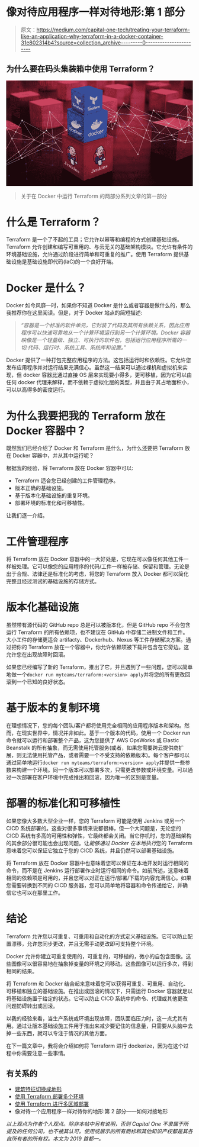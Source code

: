 # 像对待应用程序一样对待地形:第 1 部分

> 原文：<https://medium.com/capital-one-tech/treating-your-terraform-like-an-application-why-terraform-in-a-docker-container-31e802314b4?source=collection_archive---------0----------------------->

## 为什么要在码头集装箱中使用 Terraform？

![](img/41032ed014458d5efe74a74946a05a7a.png)

> 关于在 Docker 中运行 Terraform 的两部分系列文章的第一部分

# 什么是 Terraform？

Terraform 是一个了不起的工具；它允许以幂等和编程的方式创建基础设施。Terraform 允许创建和编写可重用的、与云无关的基础架构模块。它允许有条件的环境基础设施，允许通过阶段进行简单和可重复的推广。使用 Terraform 提供基础设施是基础设施即代码(IaC)的一个良好开端。

# Docker 是什么？

Docker 如今风靡一时，如果你不知道 Docker 是什么或者容器是做什么的，那么我推荐你在这里阅读。但是，对于 Docker 站点的简短描述:

> *“容器是一个标准的软件单元，它封装了代码及其所有依赖关系，因此应用程序可以快速可靠地从一个计算环境运行到另一个计算环境。Docker 容器映像是一个轻量级、独立、可执行的软件包，包括运行应用程序所需的一切:代码、运行时、系统工具、系统库和设置。”*

Docker 提供了一种打包完整应用程序的方法。这包括运行时和依赖性。它允许您发布应用程序并对运行结果充满信心。虽然这一结果可以通过裸机和虚拟机来实现，但 docker 容器比通过直接 OS 层来实现要小得多，更可移植，因为它可以由任何 docker 代理来解释，而不依赖于虚拟化层的类型，并且由于其占地面积小，可以以高得多的密度运行。

# 为什么我要把我的 Terraform 放在 Docker 容器中？

既然我们已经介绍了 Docker 和 Terraform 是什么，为什么还要把 Terraform 放在 Docker 容器中，并从其中运行呢？

根据我的经验，将 Terraform 放在 Docker 容器中可以:

*   Terraform 适合您已经创建的工件管理程序。
*   版本正确的基础设施。
*   基于版本化基础设施的重复环境。
*   部署环境的标准化和可移植性。

让我们逐一介绍。

# 工件管理程序

将 Terraform 放在 Docker 容器中的一大好处是，它现在可以像任何其他工件一样被处理。它可以像您的应用程序的代码/工件一样被存储、保留和管理。无论是出于合规、法律还是标准化的考虑，将您的 Terraform 放入 Docker 都可以简化完整且经过测试的基础设施的存储方式。

# 版本化基础设施

虽然带有源代码的 GitHub repo 总是可以被版本化，但是 GitHub repo 不会包含运行 Terraform 的所有依赖项，也不建议在 GitHub 中存储二进制文件和工件。大小工件的存储更适合 artifacty、Dockerhub、Nexus 等工件存储解决方案。通过把你的 Terraform 放在一个容器中，你允许依赖项被下载并包含在它旁边。这允许您在出现故障时回滚。

如果您已经编写了新的 Terraform，推出了它，并且遇到了一些问题，您可以简单地做一个`docker run myteams/terraform:<version> apply`并将您的所有更改回滚到一个已知的良好状态。

# 基于版本的复制环境

在理想情况下，您的每个团队/客户都将使用完全相同的应用程序版本和架构。然而，在现实世界中，情况并非如此。基于一个版本的代码，使用一个 Docker run 命令就可以运行和部署整个产品，这为您提供了 AWS OpsWorks 或 Elastic Beanstalk 的所有抽象，而无需使用托管服务(或者，如果您需要跨云提供商扩展，则无法使用托管产品，或者需要一个不受支持的依赖版本)。每个客户都可以通过简单地运行`docker run myteams/terraform:<version> apply`并提供一些参数来构建一个环境。同一个版本可以部署多次，只需更改参数或环境变量。可以通过一次部署在客户环境中完成推出和回滚，因为唯一的区别是变量。

# 部署的标准化和可移植性

如果您像大多数大型企业一样，您的 Terraform 可能是使用 Jenkins 或另一个 CICD 系统部署的。这些对很多事情来说都很棒，但一个大问题是，无论您的 CICD 系统有多高的可用性和弹性，它最终都会关闭。当它停机时，您的基础架构的其余部分很可能也会出现问题。让*能够通过 Docker 在本地执行*您的 Terraform 意味着您可以保证它独立于您的 CICD 系统，并且仍然可以部署基础设施。

将 Terraform 放在 Docker 容器中也意味着您可以保证在本地开发时运行相同的命令，而不是在 Jenkins 运行部署作业时运行相同的命令。如前所述，这意味着相同的依赖项是可用的，并且您可以对正在运行/部署/下载的内容充满信心。如果您需要转换到不同的 CICD 服务器，您可以简单地将容器和命令传递给它，并确信它也可以在那里工作。

# 结论

Terraform 允许您以可重复、可重用和自动化的方式定义基础设施。它可以防止配置漂移，允许您同步更改，并且无需手动更改即可支持整个环境。

Docker 允许你建立可重复使用的，可重复的，可移植的，微小的自包含图像。这些图像可以很容易地在抽象掉变量的环境之间移动。这些图像可以运行多次，得到相同的结果。

将 Terraform 和 Docker 结合起来意味着您可以获得可重复、可重用、自动化、可移植和独立的基础设施。在推出或回滚的情况下，只需运行 Docker 容器就足以将基础设施置于给定的状态。它可以防止 CICD 系统中的命令、代理或其他更改问题妨碍转出或回滚。

以我的经验来看，当生产系统或环境出现故障，团队面临压力时，这一点尤其有用。通过让版本基础设施工件用于推出来减少要记住的信息量，只需要从头脑中去掉一些东西，就可以专注于情况的其他方面。

在下一篇文章中，我将会介绍如何将 Terraform 进行 dockerize，因为在这个过程中你需要注意一些事情。

## 有关系的

*   [建筑特征切换成地形](/capital-one-tech/building-feature-toggles-into-terraform-d75806217647)
*   [使用 Terraform 部署多个环境](/capital-one-tech/deploying-multiple-environments-with-terraform-kubernetes-7b7f389e622)
*   [使用 Terraform 进行多区域部署](/capital-one-tech/multi-region-deployments-with-terraform-kubernetes-a1f51bb96974)
*   像对待一个应用程序一样对待你的地形:第 2 部分——如何对接地形

*以上观点为作者个人观点。除非本帖中另有说明，否则 Capital One 不隶属于所提及的任何公司，也不被其认可。使用或展示的所有商标和其他知识产权都是其各自所有者的所有权。本文为 2019 首都一。*